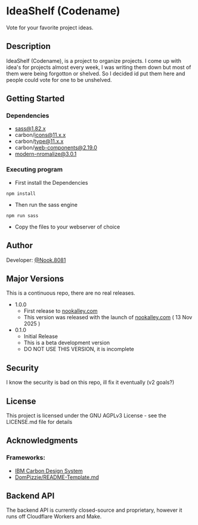 # IdeaShelf (Codename)
Vote for your favorite project ideas.

## Description
IdeaShelf (Codename), is a project to organize projects. I come up with idea's for projects almost every week, I was writing them down but most of them were being forgotton or shelved. So I decided id put them here and people could vote for one to be unshelved.

## Getting Started

### Dependencies

* sass@1.82.x
* carbon/icons@11.x.x
* carbon/type@11.x.x
* carbon/web-components@2.19.0
* modern-nromalize@3.0.1

### Executing program

* First install the Dependencies
```
npm install
```
* Then run the sass engine
```
npm run sass
```
* Copy the files to your webserver of choice

## Author
Developer: [@Nook.8081](https://nookalley.com)

## Major Versions
This is a continuous repo, there are no real releases.
* 1.0.0
    * First release to [nookalley.com](https://nookalley.com)
    * This version was released with the launch of [nookalley.com](https://nookalley.com) ( 13 Nov 2025 )
* 0.1.0
    * Initial Release
    * This is a beta development version
    * DO NOT USE THIS VERSION, it is incomplete

## Security
I know the security is bad on this repo, ill fix it eventually (v2 goals?)

## License

This project is licensed under the GNU AGPLv3 License - see the LICENSE.md file for details

## Acknowledgments

### Frameworks:
* [IBM Carbon Design System](https://carbondesignsystem.com/)
* [DomPizzie/README-Template.md](https://gist.github.com/DomPizzie/7a5ff55ffa9081f2de27c315f5018afc)

## Backend API
The backend API is currently closed-source and proprietary, however it runs off Cloudflare Workers and Make.